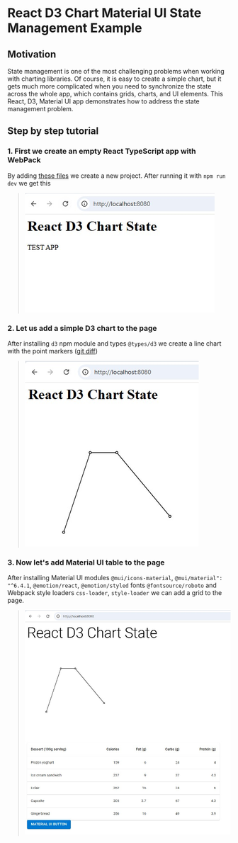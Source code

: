 # React D3 Chart Material UI State Management Example

## Motivation

State management is one of the most challenging problems when working with charting libraries. Of course, it is easy to create a simple chart, but it gets much more complicated when you need to synchronize the state across the whole app, which contains grids, charts, and UI elements. This React, D3, Material UI app demonstrates how to address the state management problem.

## Step by step tutorial

### 1. First we create an empty React TypeScript app with WebPack

By adding [these files](https://github.com/klishevich/blog/commit/118b24cea3e1385211be3e5eed32d81599d59a9a) we create a new project.
After running it with `npm run dev` we get this

> ![New React App Image](img/img01.jpg)

### 2. Let us add a simple D3 chart to the page

After installing `d3` npm module and types `@types/d3` we create a line chart with the point markers ([git diff](https://github.com/klishevich/blog/commit/1c650ab5a8e1474cfce28754be02e6241b9d336b))

> ![D3 line chart with point markers image](img/img02.jpg)

### 3. Now let's add Material UI table to the page

After installing Material UI modules `@mui/icons-material`, `@mui/material": "^6.4.1`, `@emotion/react`, `@emotion/styled` fonts `@fontsource/roboto` and Webpack style loaders `css-loader`, `style-loader` we can add a grid to the page.

> ![Add material UI table](img/img03.jpg)